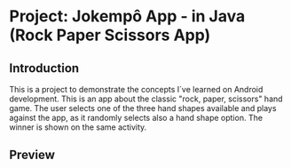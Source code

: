 Project: Jokempô App - in Java (Rock Paper Scissors App)
==================================


Introduction
------------

This is a project to demonstrate the concepts I´ve learned on Android development.
This is an app about the classic "rock, paper, scissors" hand game. The user selects one of the three hand shapes available and plays against the app, as it randomly selects also a hand shape option. The winner is shown on the same activity.


Preview
--------------

